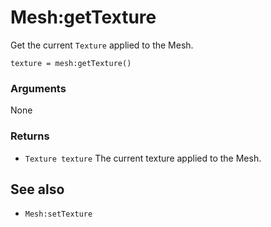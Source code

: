 <!--
category: reference
-->

Mesh:getTexture
===

Get the current `Texture` applied to the Mesh.

    texture = mesh:getTexture()

### Arguments

None

### Returns

- `Texture texture` The current texture applied to the Mesh.

See also
---

- `Mesh:setTexture`
